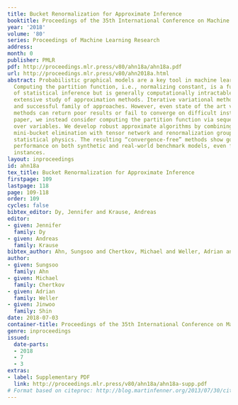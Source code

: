 ```yaml
---
title: Bucket Renormalization for Approximate Inference
booktitle: Proceedings of the 35th International Conference on Machine Learning
year: '2018'
volume: '80'
series: Proceedings of Machine Learning Research
address: 
month: 0
publisher: PMLR
pdf: http://proceedings.mlr.press/v80/ahn18a/ahn18a.pdf
url: http://proceedings.mlr.press/v80/ahn2018a.html
abstract: Probabilistic graphical models are a key tool in machine learning applications.
  Computing the partition function, i.e., normalizing constant, is a fundamental task
  of statistical inference but is generally computationally intractable, leading to
  extensive study of approximation methods. Iterative variational methods are a popular
  and successful family of approaches. However, even state of the art variational
  methods can return poor results or fail to converge on difficult instances. In this
  paper, we instead consider computing the partition function via sequential summation
  over variables. We develop robust approximate algorithms by combining ideas from
  mini-bucket elimination with tensor network and renormalization group methods from
  statistical physics. The resulting “convergence-free” methods show good empirical
  performance on both synthetic and real-world benchmark models, even for difficult
  instances.
layout: inproceedings
id: ahn18a
tex_title: Bucket Renormalization for Approximate Inference
firstpage: 109
lastpage: 118
page: 109-118
order: 109
cycles: false
bibtex_editor: Dy, Jennifer and Krause, Andreas
editor:
- given: Jennifer
  family: Dy
- given: Andreas
  family: Krause
bibtex_author: Ahn, Sungsoo and Chertkov, Michael and Weller, Adrian and Shin, Jinwoo
author:
- given: Sungsoo
  family: Ahn
- given: Michael
  family: Chertkov
- given: Adrian
  family: Weller
- given: Jinwoo
  family: Shin
date: 2018-07-03
container-title: Proceedings of the 35th International Conference on Machine Learning
genre: inproceedings
issued:
  date-parts:
  - 2018
  - 7
  - 3
extras:
- label: Supplementary PDF
  link: http://proceedings.mlr.press/v80/ahn18a/ahn18a-supp.pdf
# Format based on citeproc: http://blog.martinfenner.org/2013/07/30/citeproc-yaml-for-bibliographies/
---
```


